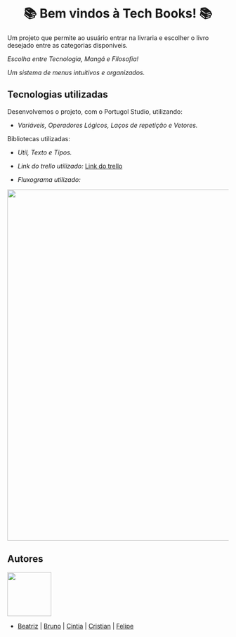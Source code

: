 <h1 align="center"> 📚 Bem vindos à Tech Books! 📚</h1>
<base target="_blank">

Um projeto que permite ao usuário entrar na livraria e escolher o livro desejado entre as categorias disponiveis.

<i>Escolha entre Tecnologia, Mangá e Filosofia!</i>

<i>Um sistema de menus intuitivos e organizados.</i>



## Tecnologias utilizadas
Desenvolvemos o projeto, com o Portugol Studio, utilizando:

* <i>Variáveis, Operadores Lógicos, Laços de repetição e Vetores.</i>

Bibliotecas utilizadas:
* <i>Util, Texto e Tipos.</i>



* <i>Link do trello utilizado:</i>
<a href="https://trello.com/b/lbvETDBl/projeto-final-l%C3%B3gica-de-programa%C3%A7%C3%A3o-livraria%22%3E">Link do trello</a>

* <i>Fluxograma utilizado:</i>

<center><img src="https://cdn.discordapp.com/attachments/1135262336819679372/1139981119421435904/Fluxograma_Grupo_1_-_Login.drawio_1.png" height="800" width="600"></center>


## Autores
<img src="https://cdn.discordapp.com/attachments/1135262336819679372/1140675577733464254/github-logo-git-hub-icon-with-text-on-white-and-black-background-free-vector_2-removebg-preview.png" height="100" width="100" />


- [Beatriz](https://github.com/beabarcel) | [Bruno](https://github.com/brunolimaptr) | [Cintia](https://github.com/Cintiaaaa) | [Cristian](https://github.com/leignel) | [Felipe](https://github.com/FelipeSutter)

